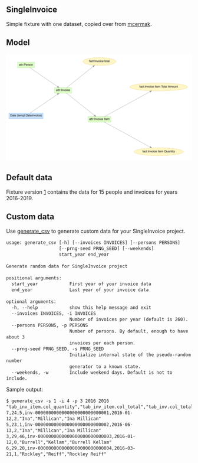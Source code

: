 SingleInvoice
---
Simple fixture with one dataset, copied over from 
[mcermak](https://github.com/mcermak/mce-gdc-test-projects/tree/master/projects/single_invoice).

Model
---
![alt text](model.png "SingleInvoice LDM")

Default data
---
Fixture version [1](1) contains the data for 15 people and invoices for years 2016-2019.

Custom data
---
Use [generate_csv](generate_csv) to generate custom data for your SingleInvoice project.
```
usage: generate_csv [-h] [--invoices INVOICES] [--persons PERSONS]
                    [--prng-seed PRNG_SEED] [--weekends]
                    start_year end_year

Generate random data for SingleInvoice project

positional arguments:
  start_year            First year of your invoice data
  end_year              Last year of your invoice data

optional arguments:
  -h, --help            show this help message and exit
  --invoices INVOICES, -i INVOICES
                        Number of invoices per year (default is 260).
  --persons PERSONS, -p PERSONS
                        Number of persons. By default, enough to have about 3
                        invoices per each person.
  --prng-seed PRNG_SEED, -s PRNG_SEED
                        Initialize internal state of the pseudo-random number
                        generator to a known state.
  --weekends, -w        Include weekend days. Default is not to include.
```

Sample output:
```
$ generate_csv -s 1 -i 4 -p 3 2016 2016
"tab_inv_item.col_quantity","tab_inv_item.col_total","tab_inv.col_total","tab_inv.col_name","tab_inv.dt_invoice","tab_pers.col_bn","tab_pers.col_fn","tab_pers.col_sn","tab_pers.col_hn"
7,24,5,inv-0000000000000000000000000001,2016-01-12,2,"Ina","Millican","Ina Millican"
5,23,1,inv-0000000000000000000000000002,2016-06-13,2,"Ina","Millican","Ina Millican"
3,29,46,inv-0000000000000000000000000003,2016-01-12,0,"Burrell","Kellam","Burrell Kellam"
6,29,20,inv-0000000000000000000000000004,2016-03-21,1,"Rockley","Reiff","Rockley Reiff"
```
